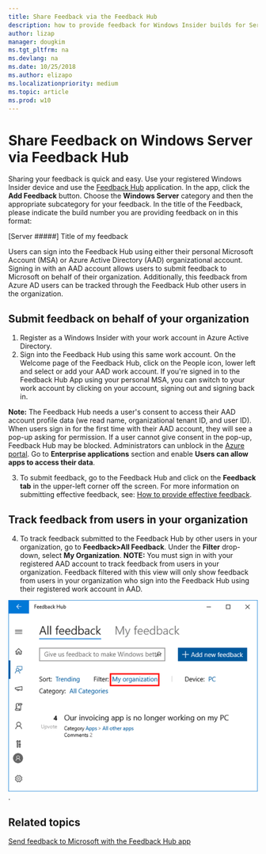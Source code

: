 ```yaml
---
title: Share Feedback via the Feedback Hub
description: how to provide feedback for Windows Insider builds for Server.
author: lizap
manager: dougkim
ms.tgt_pltfrm: na
ms.devlang: na
ms.date: 10/25/2018
ms.author: elizapo
ms.localizationpriority: medium
ms.topic: article
ms.prod: w10
---
```


# Share Feedback on Windows Server via Feedback Hub
Sharing your feedback is quick and easy. Use your registered Windows Insider device and use the [Feedback Hub](feedback-hub:///) application. In the app, click the __Add Feedback__ button. Choose the __Windows Server__ category and then the appropriate subcategory for your feedback. In the title of the Feedback, please indicate the build number you are providing feedback on in this format:

[Server #####] Title of my feedback

Users can sign into the Feedback Hub using either their personal Microsoft Account (MSA) or Azure Active Directory (AAD) organizational account. Signing in with an AAD account allows users to submit feedback to Microsoft on behalf of their organization. Additionally, this feedback from Azure AD users can be tracked through the Feedback Hub other users in the organization.



## Submit feedback on behalf of your organization
1. Register as a Windows Insider with your work account in Azure Active Directory.
2. Sign into the Feedback Hub using this same work account. On the Welcome page of the Feedback Hub, click on the People icon, lower left and select or add your AAD work account. If you're signed in to the Feedback Hub App using your personal MSA, you can switch to your work account by clicking on your account, signing out and signing back in.

__Note:__ The Feedback Hub needs a user's consent to access their AAD account profile data (we read name, organizational tenant ID, and user ID). When users sign in for the first time with their AAD account, they will see a pop-up asking for permission. If a user cannot give consent in the pop-up, Feedback Hub may be blocked. Administrators can unblock in the [Azure portal](https://portal.azure.com/). Go to __Enterprise applications__ section and enable __Users can allow apps to access their data__. 

3. To submit feedback, go to the Feedback Hub and click on the __Feedback tab__ in the upper-left corner off the screen. For more information on submitting effective feedback, see: [How to provide effective feedback](https://insider.windows.com/en-us/how-to-feedback/).  

## Track feedback from users in your organization
4. To track feedback submitted to the Feedback Hub by other users in your organization, go to __Feedback>All Feedback__. Under the __Filter__ drop-down, select __My Organization__. 
__NOTE:__ You must sign in with your registered AAD account to track feedback from users in your organization. Feedback filtered with this view will only show feedback from users in your organization who sign into the Feedback Hub using their registered work account in AAD. 

![organizational feedback](images/wip-4-server-feedback.png "organizational feedback"). 

## Related topics
[Send feedback to Microsoft with the Feedback Hub app](https://support.microsoft.com/help/4021566/windows-10-send-feedback-to-microsoft-with-feedback-hub-app)